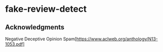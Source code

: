# fake-review-detect

## Acknowledgments
Negative Deceptive Opinion Spam[https://www.aclweb.org/anthology/N13-1053.pdf]